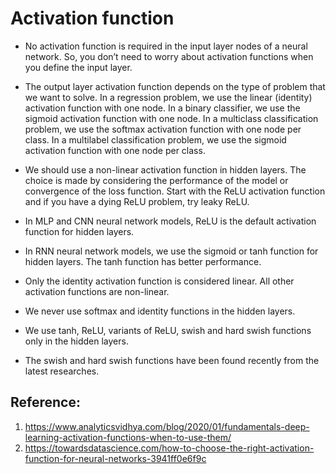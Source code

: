 # Activation function
- No activation function is required in the input layer nodes of a neural network. So, you don’t need to worry about activation functions when you define the input layer.
- The output layer activation function depends on the type of problem that we want to solve. In a regression problem, we use the linear (identity) activation function with one node. In a binary classifier, we use the sigmoid activation function with one node. In a multiclass classification problem, we use the softmax activation function with one node per class. In a multilabel classification problem, we use the sigmoid activation function with one node per class.
- We should use a non-linear activation function in hidden layers. The choice is made by considering the performance of the model or convergence of the loss function. Start with the ReLU activation function and if you have a dying ReLU problem, try leaky ReLU.

- In MLP and CNN neural network models, ReLU is the default activation function for hidden layers.
- In RNN neural network models, we use the sigmoid or tanh function for hidden layers. The tanh function has better performance.

- Only the identity activation function is considered linear. All other activation functions are non-linear.
- We never use softmax and identity functions in the hidden layers.
- We use tanh, ReLU, variants of ReLU, swish and hard swish functions only in the hidden layers.
- The swish and hard swish functions have been found recently from the latest researches.
## Reference:
1. https://www.analyticsvidhya.com/blog/2020/01/fundamentals-deep-learning-activation-functions-when-to-use-them/
2. https://towardsdatascience.com/how-to-choose-the-right-activation-function-for-neural-networks-3941ff0e6f9c